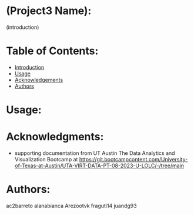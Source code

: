 # (Project3 Name):
(introduction)
# Table of Contents:
- [Introduction](#introduction)
- [Usage](#usage)
- [Acknowledgements](#acknowledgemnets)
- [Authors](#authors)
# Usage:<a name="usage"></a>

# Acknowledgments:<a name="acknowledgemnets"></a>
- supporting documentation from UT Austin The Data Analytics and Visualization Bootcamp at https://git.bootcampcontent.com/University-of-Texas-at-Austin/UTA-VIRT-DATA-PT-08-2023-U-LOLC/-/tree/main

# Authors:<a name="authors"></a>
ac2barreto
alanabianca 
Arezootvk 
fraguti14
juandg93
